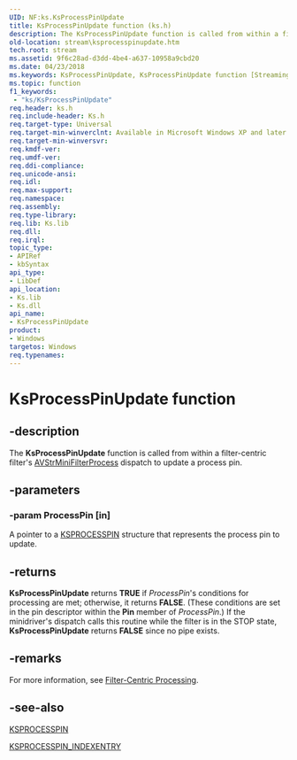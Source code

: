 ```yaml
---
UID: NF:ks.KsProcessPinUpdate
title: KsProcessPinUpdate function (ks.h)
description: The KsProcessPinUpdate function is called from within a filter-centric filter's AVStrMiniFilterProcess dispatch to update a process pin.
old-location: stream\ksprocesspinupdate.htm
tech.root: stream
ms.assetid: 9f6c28ad-d3dd-4be4-a637-10958a9cbd20
ms.date: 04/23/2018
ms.keywords: KsProcessPinUpdate, KsProcessPinUpdate function [Streaming Media Devices], avfunc_8f096e7d-7eb1-40c7-bcc9-762e671bb3d4.xml, ks/KsProcessPinUpdate, stream.ksprocesspinupdate
ms.topic: function
f1_keywords:
 - "ks/KsProcessPinUpdate"
req.header: ks.h
req.include-header: Ks.h
req.target-type: Universal
req.target-min-winverclnt: Available in Microsoft Windows XP and later operating systems and DirectX 8.0 and later DirectX versions.
req.target-min-winversvr: 
req.kmdf-ver: 
req.umdf-ver: 
req.ddi-compliance: 
req.unicode-ansi: 
req.idl: 
req.max-support: 
req.namespace: 
req.assembly: 
req.type-library: 
req.lib: Ks.lib
req.dll: 
req.irql: 
topic_type:
- APIRef
- kbSyntax
api_type:
- LibDef
api_location:
- Ks.lib
- Ks.dll
api_name:
- KsProcessPinUpdate
product:
- Windows
targetos: Windows
req.typenames: 
---
```


# KsProcessPinUpdate function


## -description


The <b>KsProcessPinUpdate</b> function is called from within a filter-centric filter's <a href="https://docs.microsoft.com/windows-hardware/drivers/ddi/content/ks/nc-ks-pfnksfilterprocess">AVStrMiniFilterProcess</a> dispatch to update a process pin.


## -parameters




### -param ProcessPin [in]

A pointer to a <a href="https://docs.microsoft.com/windows-hardware/drivers/ddi/content/ks/ns-ks-_ksprocesspin">KSPROCESSPIN</a> structure that represents the process pin to update.


## -returns



<b>KsProcessPinUpdate</b> returns <b>TRUE</b> if <i>ProcessPin</i>'s conditions for processing are met; otherwise, it returns <b>FALSE</b>. (These conditions are set in the pin descriptor within the <b>Pin</b> member of <i>ProcessPin</i>.) If the minidriver's dispatch calls this routine while the filter is in the STOP state, <b>KsProcessPinUpdate</b> returns <b>FALSE</b> since no pipe exists.




## -remarks



For more information, see <a href="https://docs.microsoft.com/windows-hardware/drivers/stream/filter-centric-processing">Filter-Centric Processing</a>.




## -see-also




<a href="https://docs.microsoft.com/windows-hardware/drivers/ddi/content/ks/ns-ks-_ksprocesspin">KSPROCESSPIN</a>



<a href="https://docs.microsoft.com/windows-hardware/drivers/ddi/content/ks/ns-ks-_ksprocesspin_indexentry">KSPROCESSPIN_INDEXENTRY</a>
 

 

